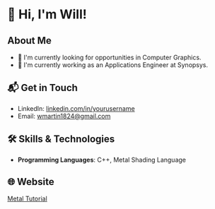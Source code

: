 # 👋 Hi, I'm Will!

## About Me

- 🌱 I'm currently looking for opportunities in Computer Graphics.
- 🔭 I'm currently working as an Applications Engineer at Synopsys.

## 📬 Get in Touch

- LinkedIn: [linkedin.com/in/yourusername](https://linkedin.com/in/yourusername)
- Email: wmartin1824@gmail.com

## 🛠️ Skills & Technologies

- **Programming Languages**: C++, Metal Shading Language

## 🌐 Website

[Metal Tutorial](https://www.metaltutorial.com)
